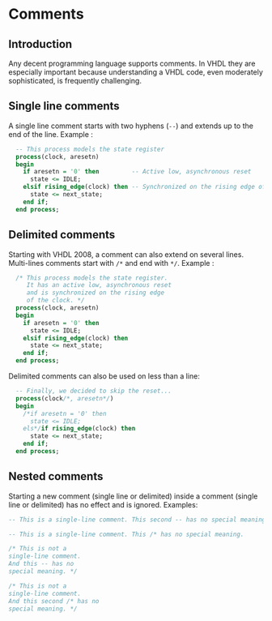 <!--
Copyright © Telecom Paris
Copyright © Renaud Pacalet (renaud.pacalet@telecom-paris.fr)

This file must be used under the terms of the CeCILL. This source
file is licensed as described in the file COPYING, which you should
have received as part of this distribution. The terms are also
available at:
https://cecill.info/licences/Licence_CeCILL_V2.1-en.html
-->

# Comments

## Introduction

Any decent programming language supports comments.
In VHDL they are especially important because understanding a VHDL code, even moderately sophisticated, is frequently challenging.

## Single line comments

A single line comment starts with two hyphens (`--`) and extends up to the end of the line.
Example :

```vhdl
  -- This process models the state register
  process(clock, aresetn)
  begin
    if aresetn = '0' then         -- Active low, asynchronous reset
      state <= IDLE;
    elsif rising_edge(clock) then -- Synchronized on the rising edge of the clock
      state <= next_state;
    end if;
  end process;
```
## Delimited comments

Starting with VHDL 2008, a comment can also extend on several lines.
Multi-lines comments start with `/*` and end with `*/`.
Example :

```vhdl
  /* This process models the state register.
     It has an active low, asynchronous reset
     and is synchronized on the rising edge
     of the clock. */
  process(clock, aresetn)
  begin
    if aresetn = '0' then
      state <= IDLE;
    elsif rising_edge(clock) then
      state <= next_state;
    end if;
  end process;
```

Delimited comments can also be used on less than a line:

```vhdl
  -- Finally, we decided to skip the reset...
  process(clock/*, aresetn*/)
  begin
    /*if aresetn = '0' then
      state <= IDLE;
    els*/if rising_edge(clock) then
      state <= next_state;
    end if;
  end process;
```

## Nested comments

Starting a new comment (single line or delimited) inside a comment (single line or delimited) has no effect and is ignored.
Examples:

```vhdl
-- This is a single-line comment. This second -- has no special meaning.

-- This is a single-line comment. This /* has no special meaning.

/* This is not a
single-line comment.
And this -- has no
special meaning. */

/* This is not a
single-line comment.
And this second /* has no
special meaning. */
```

<!-- vim: set tabstop=4 softtabstop=4 shiftwidth=4 expandtab textwidth=0: -->
